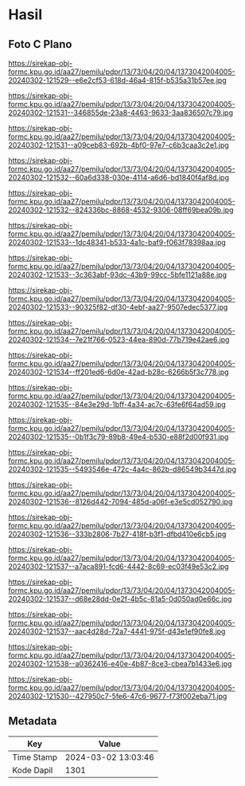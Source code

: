 # Hasil

## Foto C Plano

https://sirekap-obj-formc.kpu.go.id/aa27/pemilu/pdpr/13/73/04/20/04/1373042004005-20240302-121529--e6e2cf53-618d-46a4-815f-b535a31b57ee.jpg

https://sirekap-obj-formc.kpu.go.id/aa27/pemilu/pdpr/13/73/04/20/04/1373042004005-20240302-121531--346855de-23a8-4463-9633-3aa836507c79.jpg

https://sirekap-obj-formc.kpu.go.id/aa27/pemilu/pdpr/13/73/04/20/04/1373042004005-20240302-121531--a09ceb83-692b-4bf0-97e7-c6b3caa3c2e1.jpg

https://sirekap-obj-formc.kpu.go.id/aa27/pemilu/pdpr/13/73/04/20/04/1373042004005-20240302-121532--60a6d338-030e-4114-a6d6-bd1840f4af8d.jpg

https://sirekap-obj-formc.kpu.go.id/aa27/pemilu/pdpr/13/73/04/20/04/1373042004005-20240302-121532--824336bc-8868-4532-9306-08ff69bea09b.jpg

https://sirekap-obj-formc.kpu.go.id/aa27/pemilu/pdpr/13/73/04/20/04/1373042004005-20240302-121533--1dc48341-b533-4a1c-baf9-f063f78398aa.jpg

https://sirekap-obj-formc.kpu.go.id/aa27/pemilu/pdpr/13/73/04/20/04/1373042004005-20240302-121533--3c363abf-93dc-43b9-99cc-5bfe1121a88e.jpg

https://sirekap-obj-formc.kpu.go.id/aa27/pemilu/pdpr/13/73/04/20/04/1373042004005-20240302-121533--90325f82-df30-4ebf-aa27-9507edec5377.jpg

https://sirekap-obj-formc.kpu.go.id/aa27/pemilu/pdpr/13/73/04/20/04/1373042004005-20240302-121534--7e21f766-0523-44ea-890d-77b719e42ae6.jpg

https://sirekap-obj-formc.kpu.go.id/aa27/pemilu/pdpr/13/73/04/20/04/1373042004005-20240302-121534--ff201ed6-6d0e-42ad-b28c-6266b5f3c778.jpg

https://sirekap-obj-formc.kpu.go.id/aa27/pemilu/pdpr/13/73/04/20/04/1373042004005-20240302-121535--84e3e29d-1bff-4a34-ac7c-63fe6f64ad59.jpg

https://sirekap-obj-formc.kpu.go.id/aa27/pemilu/pdpr/13/73/04/20/04/1373042004005-20240302-121535--0b1f3c79-89b8-49e4-b530-e88f2d00f931.jpg

https://sirekap-obj-formc.kpu.go.id/aa27/pemilu/pdpr/13/73/04/20/04/1373042004005-20240302-121535--5493546e-472c-4a4c-862b-d86549b3447d.jpg

https://sirekap-obj-formc.kpu.go.id/aa27/pemilu/pdpr/13/73/04/20/04/1373042004005-20240302-121536--8126d442-7094-485d-a06f-e3e5cd052790.jpg

https://sirekap-obj-formc.kpu.go.id/aa27/pemilu/pdpr/13/73/04/20/04/1373042004005-20240302-121536--333b2806-7b27-418f-b3f1-dfbd410e6cb5.jpg

https://sirekap-obj-formc.kpu.go.id/aa27/pemilu/pdpr/13/73/04/20/04/1373042004005-20240302-121537--a7aca891-fcd6-4442-8c69-ec03f49e53c2.jpg

https://sirekap-obj-formc.kpu.go.id/aa27/pemilu/pdpr/13/73/04/20/04/1373042004005-20240302-121537--d68e28dd-0e2f-4b5c-81a5-0d050ad0e66c.jpg

https://sirekap-obj-formc.kpu.go.id/aa27/pemilu/pdpr/13/73/04/20/04/1373042004005-20240302-121537--aac4d28d-72a7-4441-975f-d43e1ef90fe8.jpg

https://sirekap-obj-formc.kpu.go.id/aa27/pemilu/pdpr/13/73/04/20/04/1373042004005-20240302-121538--a0362416-e40e-4b87-8ce3-cbea7b1433e6.jpg

https://sirekap-obj-formc.kpu.go.id/aa27/pemilu/pdpr/13/73/04/20/04/1373042004005-20240302-121530--427950c7-5fe6-47c6-9677-f73f002eba71.jpg


## Metadata

| Key        | Value               |
| ---------- | ------------------- |
| Time Stamp | 2024-03-02 13:03:46 |
| Kode Dapil | 1301                |




